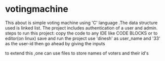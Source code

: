# votingmachine

This about is simple voting machine using 'C' language .The data structure used is linked list.
The project includes authentication of a user and admin.
steps to run this project:
copy the code to any IDE like CODE BLOCKS or to editor(on linux) save and run the project
use 'dinesh' as user_name and '33' as the user-id
then go ahead by giving the inputs

to extend this ,one can use files to store names of voters and their id's
